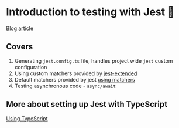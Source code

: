 # Introduction to testing with Jest 💅
[Blog article](https://naftalimurgor.com/unit-testing-with-jest/)

## Covers
1. Generating `jest.config.ts` file, handles project wide `jest` custom configuration
2. Using custom matchers provided by [jest-extended](https://github.com/jest-community/jest-extended#readme)
3. Default matchers provided by jest [using matchers](https://jestjs.io/docs/using-matchers)
4. Testing asynchronous code - `async/await`

## More about setting up Jest with TypeScript
[Using TypeScript](https://jestjs.io/docs/getting-started#using-typescript)
